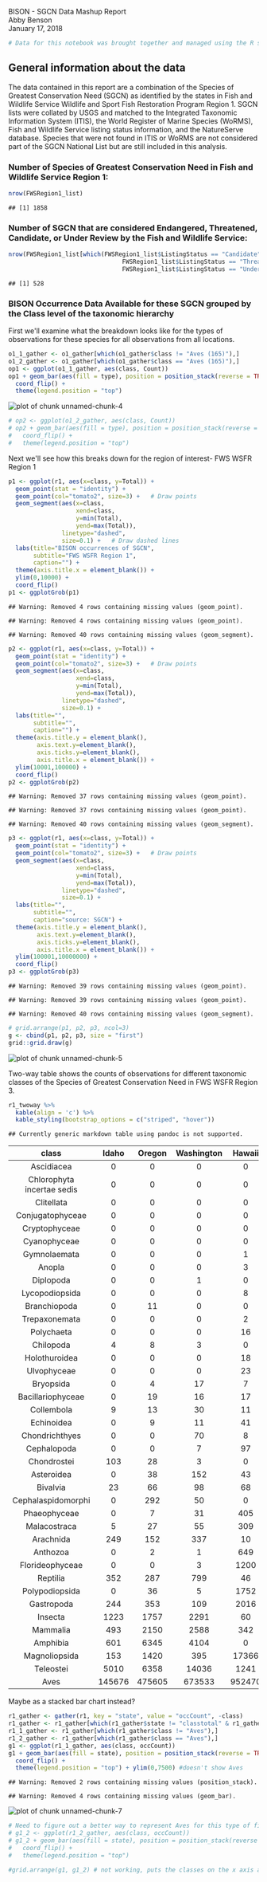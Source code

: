 BISON - SGCN Data Mashup Report  
Abby Benson  
January 17, 2018  


```r
# Data for this notebook was brought together and managed using the R script BISON_SGCN_Mashup_FWSRegion1.R
```

## General information about the data
The data contained in this report are a combination of the Species of Greatest Conservation Need (SGCN) as identified by the states in Fish
and Wildlife Service Wildlife and Sport Fish Restoration Program Region 1. SGCN lists were collated by USGS and matched to the Integrated 
Taxonomic Information System (ITIS), the World Register of Marine Species (WoRMS), Fish and Wildlife Service listing status information, 
and the NatureServe database. Species that were not found in ITIS or WoRMS are not considered part of the SGCN National List but are still 
included in this analysis.




### Number of Species of Greatest Conservation Need in Fish and Wildlife Service Region 1:


```r
nrow(FWSRegion1_list)
```

```
## [1] 1858
```


### Number of SGCN that are considered Endangered, Threatened, Candidate, or Under Review by the Fish and Wildlife Service:


```r
nrow(FWSRegion1_list[which(FWSRegion1_list$ListingStatus == "Candidate" | FWSRegion1_list$ListingStatus == "Endangered" | 
                                FWSRegion1_list$ListingStatus == "Threatened" | 
                                FWSRegion1_list$ListingStatus == "Under Review in the Candidate or Petition Process"),])
```

```
## [1] 528
```


### BISON Occurrence Data Available for these SGCN grouped by the Class level of the taxonomic hierarchy
First we'll examine what the breakdown looks like for the types of observations for these species for all observations from all locations.


```r
o1_1_gather <- o1_gather[which(o1_gather$class != "Aves (165)"),]
o1_2_gather <- o1_gather[which(o1_gather$class == "Aves (165)"),]
op1 <- ggplot(o1_1_gather, aes(class, Count))
op1 + geom_bar(aes(fill = type), position = position_stack(reverse = TRUE), stat = "identity") +
  coord_flip() +
  theme(legend.position = "top") 
```

![plot of chunk unnamed-chunk-4](https://github.com/albenson-usgs/BCB_DataWranglingAndAnalyses/blob/master/BISON-SGCN-FWSRegion1-ObsType.png)

```r
# op2 <- ggplot(o1_2_gather, aes(class, Count))
# op2 + geom_bar(aes(fill = type), position = position_stack(reverse = TRUE), stat = "identity") +
#   coord_flip() +
#   theme(legend.position = "top") 
```

Next we'll see how this breaks down for the region of interest- FWS WSFR Region 1


```r
p1 <- ggplot(r1, aes(x=class, y=Total)) + 
  geom_point(stat = "identity") +
  geom_point(col="tomato2", size=3) +   # Draw points
  geom_segment(aes(x=class, 
                   xend=class, 
                   y=min(Total), 
                   yend=max(Total)), 
               linetype="dashed", 
               size=0.1) +   # Draw dashed lines
  labs(title="BISON occurrences of SGCN", 
       subtitle="FWS WSFR Region 1", 
       caption="") +  
  theme(axis.title.x = element_blank()) +
  ylim(0,10000) +
  coord_flip()
p1 <- ggplotGrob(p1)
```

```
## Warning: Removed 4 rows containing missing values (geom_point).

## Warning: Removed 4 rows containing missing values (geom_point).
```

```
## Warning: Removed 40 rows containing missing values (geom_segment).
```

```r
p2 <- ggplot(r1, aes(x=class, y=Total)) + 
  geom_point(stat = "identity") +
  geom_point(col="tomato2", size=3) +   # Draw points
  geom_segment(aes(x=class, 
                   xend=class, 
                   y=min(Total), 
                   yend=max(Total)), 
               linetype="dashed", 
               size=0.1) + 
  labs(title="", 
       subtitle="", 
       caption="") + 
  theme(axis.title.y = element_blank(),
        axis.text.y=element_blank(),
        axis.ticks.y=element_blank(),
        axis.title.x = element_blank()) +
  ylim(10001,100000) +
  coord_flip()
p2 <- ggplotGrob(p2)
```

```
## Warning: Removed 37 rows containing missing values (geom_point).
```

```
## Warning: Removed 37 rows containing missing values (geom_point).
```

```
## Warning: Removed 40 rows containing missing values (geom_segment).
```

```r
p3 <- ggplot(r1, aes(x=class, y=Total)) + 
  geom_point(stat = "identity") +
  geom_point(col="tomato2", size=3) +   # Draw points
  geom_segment(aes(x=class, 
                   xend=class, 
                   y=min(Total), 
                   yend=max(Total)), 
               linetype="dashed", 
               size=0.1) +
  labs(title="", 
       subtitle="", 
       caption="source: SGCN") + 
  theme(axis.title.y = element_blank(),
        axis.text.y=element_blank(),
        axis.ticks.y=element_blank(),
        axis.title.x = element_blank()) +
  ylim(100001,10000000) + 
  coord_flip()
p3 <- ggplotGrob(p3)
```

```
## Warning: Removed 39 rows containing missing values (geom_point).
```

```
## Warning: Removed 39 rows containing missing values (geom_point).
```

```
## Warning: Removed 40 rows containing missing values (geom_segment).
```

```r
# grid.arrange(p1, p2, p3, ncol=3)
g <- cbind(p1, p2, p3, size = "first")
grid::grid.draw(g)
```

![plot of chunk unnamed-chunk-5](https://github.com/albenson-usgs/BCB_DataWranglingAndAnalyses/blob/master/BISON-SGCN-FWSRegion1-chunk-4-1.png)


Two-way table shows the counts of observations for different taxonomic classes of the Species of Greatest Conservation Need in FWS WSFR
Region 3. 


```r
r1_twoway %>% 
  kable(align = 'c') %>%
  kable_styling(bootstrap_options = c("striped", "hover"))
```

```
## Currently generic markdown table using pandoc is not supported.
```



|           class            | Idaho  | Oregon | Washington | Hawaii | Guam | AmericanSamoa | VirginIslands | PuertoRico | NMariananIslands |  Total  |
|:--------------------------:|:------:|:------:|:----------:|:------:|:----:|:-------------:|:-------------:|:----------:|:----------------:|:-------:|
|         Ascidiacea         |   0    |   0    |     0      |   0    |  0   |       0       |       0       |     0      |        0         |    0    |
| Chlorophyta incertae sedis |   0    |   0    |     0      |   0    |  0   |       0       |       0       |     0      |        0         |    0    |
|         Clitellata         |   0    |   0    |     0      |   0    |  0   |       0       |       0       |     0      |        0         |    0    |
|      Conjugatophyceae      |   0    |   0    |     0      |   0    |  0   |       0       |       0       |     0      |        0         |    0    |
|       Cryptophyceae        |   0    |   0    |     0      |   0    |  0   |       0       |       0       |     0      |        0         |    0    |
|        Cyanophyceae        |   0    |   0    |     0      |   0    |  0   |       0       |       0       |     0      |        0         |    0    |
|        Gymnolaemata        |   0    |   0    |     0      |   1    |  0   |       0       |       0       |     0      |        0         |    1    |
|           Anopla           |   0    |   0    |     0      |   3    |  0   |       0       |       0       |     0      |        0         |    3    |
|         Diplopoda          |   0    |   0    |     1      |   0    |  0   |       0       |       0       |     2      |        0         |    3    |
|       Lycopodiopsida       |   0    |   0    |     0      |   8    |  0   |       0       |       0       |     0      |        0         |    8    |
|        Branchiopoda        |   0    |   11   |     0      |   0    |  0   |       0       |       0       |     0      |        0         |   11    |
|       Trepaxonemata        |   0    |   0    |     0      |   2    |  0   |      11       |       0       |     0      |        0         |   13    |
|         Polychaeta         |   0    |   0    |     0      |   16   |  0   |       0       |       0       |     0      |        0         |   16    |
|         Chilopoda          |   4    |   8    |     3      |   0    |  0   |       4       |       0       |     0      |        0         |   19    |
|       Holothuroidea        |   0    |   0    |     0      |   18   |  0   |       1       |       0       |     0      |        1         |   20    |
|        Ulvophyceae         |   0    |   0    |     0      |   23   |  0   |       0       |       0       |     0      |        0         |   23    |
|         Bryopsida          |   0    |   4    |     17     |   7    |  0   |       0       |       0       |     0      |        0         |   28    |
|     Bacillariophyceae      |   0    |   19   |     16     |   17   |  0   |       0       |       0       |     0      |        0         |   52    |
|         Collembola         |   9    |   13   |     30     |   11   |  0   |       0       |       0       |     0      |        0         |   63    |
|         Echinoidea         |   0    |   9    |     11     |   41   |  0   |       4       |       0       |     0      |        0         |   65    |
|       Chondrichthyes       |   0    |   0    |     70     |   8    |  0   |       0       |       0       |     0      |        0         |   78    |
|        Cephalopoda         |   0    |   0    |     7      |   97   |  4   |       4       |       0       |     0      |        2         |   114   |
|        Chondrostei         |  103   |   28   |     3      |   0    |  0   |       0       |       0       |     0      |        0         |   134   |
|         Asteroidea         |   0    |   38   |    152     |   43   |  0   |       0       |       0       |     0      |        0         |   233   |
|          Bivalvia          |   23   |   66   |     98     |   68   |  15  |      28       |       0       |     0      |        12        |   310   |
|     Cephalaspidomorphi     |   0    |  292   |     50     |   0    |  0   |       0       |       0       |     0      |        0         |   342   |
|        Phaeophyceae        |   0    |   7    |     31     |  405   |  0   |       0       |       0       |     0      |        0         |   443   |
|        Malacostraca        |   5    |   27   |     55     |  309   |  4   |      42       |       0       |     0      |        20        |   462   |
|         Arachnida          |  249   |  152   |    337     |   10   |  0   |       0       |       0       |     0      |        0         |   748   |
|          Anthozoa          |   0    |   2    |     1      |  649   |  75  |      164      |       0       |     14     |        7         |   912   |
|      Florideophyceae       |   0    |   0    |     3      |  1200  |  0   |      11       |       0       |     0      |        13        |  1227   |
|          Reptilia          |  352   |  287   |    799     |   46   |  0   |      49       |       0       |     11     |       107        |  1651   |
|       Polypodiopsida       |   0    |   36   |     5      |  1752  |  1   |       1       |       0       |     3      |        0         |  1798   |
|         Gastropoda         |  244   |  353   |    109     |  2016  |  56  |      28       |       1       |     7      |        28        |  2842   |
|          Insecta           |  1223  |  1757  |    2291    |   60   |  0   |       0       |       0       |    234     |        0         |  5565   |
|          Mammalia          |  493   |  2150  |    2588    |  342   |  0   |       9       |       7       |     28     |        16        |  5633   |
|          Amphibia          |  601   |  6345  |    4104    |   0    |  0   |       0       |       0       |     0      |        0         |  11050  |
|       Magnoliopsida        |  153   |  1420  |    395     | 17366  |  5   |      12       |      14       |    209     |        22        |  19596  |
|         Teleostei          |  5010  |  6358  |   14036    |  1241  |  7   |      37       |       0       |     3      |        6         |  26698  |
|            Aves            | 145676 | 475605 |   673533   | 952470 | 565  |      305      |     16868     |   15207    |       4619       | 2284848 |


Maybe as a stacked bar chart instead?


```r
r1_gather <- gather(r1, key = "state", value = "occCount", -class)
r1_gather <- r1_gather[which(r1_gather$state != "classtotal" & r1_gather$state != "Total"),]
r1_1_gather <- r1_gather[which(r1_gather$class != "Aves"),]
r1_2_gather <- r1_gather[which(r1_gather$class == "Aves"),]
g1 <- ggplot(r1_1_gather, aes(class, occCount))
g1 + geom_bar(aes(fill = state), position = position_stack(reverse = TRUE), stat = "identity") +
  coord_flip() +
  theme(legend.position = "top") + ylim(0,7500) #doesn't show Aves
```

```
## Warning: Removed 2 rows containing missing values (position_stack).
```

```
## Warning: Removed 4 rows containing missing values (geom_bar).
```

![plot of chunk unnamed-chunk-7](https://github.com/albenson-usgs/BCB_DataWranglingAndAnalyses/blob/master/BISON-SGCN-FWSRegion1-chunk-6-1.png)

```r
# Need to figure out a better way to represent Aves for this type of figure
# g1_2 <- ggplot(r1_2_gather, aes(class, occCount))
# g1_2 + geom_bar(aes(fill = state), position = position_stack(reverse = TRUE), stat = "identity") +
#   coord_flip() +
#   theme(legend.position = "top")

#grid.arrange(g1, g1_2) # not working, puts the classes on the x axis and occCount on the y axis (flips things)
```

